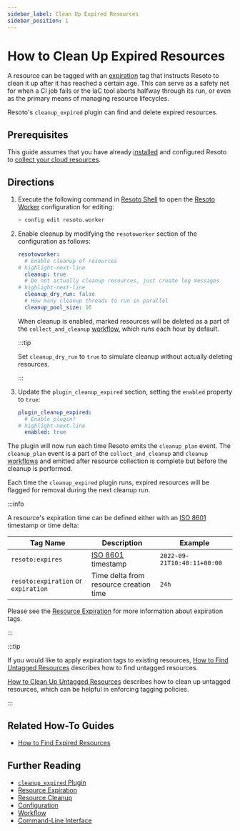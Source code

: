 ```yaml
---
sidebar_label: Clean Up Expired Resources
sidebar_position: 1
---
```


# How to Clean Up Expired Resources

A resource can be tagged with an [expiration](../../concepts/resource-management/expiration.md) tag that instructs Resoto to clean it up after it has reached a certain age. This can serve as a safety net for when a CI job fails or the IaC tool aborts halfway through its run, or even as the primary means of managing resource lifecycles.

Resoto's `cleanup_expired` plugin can find and delete expired resources.

## Prerequisites

This guide assumes that you have already [installed](../../getting-started/install-resoto/index.md) and configured Resoto to [collect your cloud resources](../../getting-started/configure-cloud-provider-access/index.md).

## Directions

1. Execute the following command in [Resoto Shell](../../reference/components/shell.md) to open the [Resoto Worker](../../reference/components/worker.md) configuration for editing:

   ```bash
   > config edit resoto.worker
   ```

2. Enable cleanup by modifying the `resotoworker` section of the configuration as follows:

   ```yaml
   resotoworker:
     # Enable cleanup of resources
   # highlight-next-line
     cleanup: true
     # Do not actually cleanup resources, just create log messages
   # highlight-next-line
     cleanup_dry_run: false
     # How many cleanup threads to run in parallel
     cleanup_pool_size: 16
   ```

   When cleanup is enabled, marked resources will be deleted as a part of the `collect_and_cleanup` [workflow](../../concepts/automation/workflow.md), which runs each hour by default.

   :::tip

   Set `cleanup_dry_run` to `true` to simulate cleanup without actually deleting resources.

   :::

3. Update the `plugin_cleanup_expired` section, setting the `enabled` property to `true`:

   ```yaml title="cleanup_expired plugin configuration"
   plugin_cleanup_expired:
     # Enable plugin?
   # highlight-next-line
     enabled: true
   ```

The plugin will now run each time Resoto emits the `cleanup_plan` event. The `cleanup_plan` event is a part of the `collect_and_cleanup` and `cleanup` [workflows](../../concepts/automation/workflow.md) and emitted after resource collection is complete but before the cleanup is performed.

Each time the `cleanup_expired` plugin runs, expired resources will be flagged for removal during the next cleanup run.

:::info

A resource's expiration time can be defined either with an [ISO 8601](https://www.iso.org/iso-8601-date-and-time-format.html) timestamp or time delta:

| Tag Name                            | Description                                                                  | Example                     |
| ----------------------------------- | ---------------------------------------------------------------------------- | --------------------------- |
| `resoto:expires`                    | [ISO 8601](https://www.iso.org/iso-8601-date-and-time-format.html) timestamp | `2022-09-21T10:40:11+00:00` |
| `resoto:expiration` or `expiration` | Time delta from resource creation time                                       | `24h`                       |

Please see the [Resource Expiration](../../concepts/resource-management/expiration.md) for more information about expiration tags.

:::

:::tip

If you would like to apply expiration tags to existing resources, [How to Find Untagged Resources](../search/find-untagged-resources.md) describes how to find untagged resources.

[How to Clean Up Untagged Resources](./clean-up-untagged-resources.md) describes how to clean up untagged resources, which can be helpful in enforcing tagging policies.

:::

## Related How-To Guides

- [How to Find Expired Resources](../search/find-expired-resources.md)

## Further Reading

- [`cleanup_expired` Plugin](../../reference/components/plugins/cleanup_expired.md)
- [Resource Expiration](../../concepts/resource-management/expiration.md)
- [Resource Cleanup](../../concepts/resource-management/cleanup.md)
- [Configuration](../../reference/configuration/index.md)
- [Workflow](../../concepts/automation/workflow.md)
- [Command-Line Interface](../../reference/cli/index.md)
